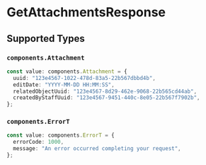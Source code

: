 # GetAttachmentsResponse


## Supported Types

### `components.Attachment`

```typescript
const value: components.Attachment = {
  uuid: "123e4567-1022-478d-83a5-22b567dbbd4b",
  editDate: "YYYY-MM-DD HH:MM:SS",
  relatedObjectUuid: "123e4567-8d29-462e-9068-22b565cd44ab",
  createdByStaffUuid: "123e4567-9451-440c-8e05-22b567f7902b",
};
```

### `components.ErrorT`

```typescript
const value: components.ErrorT = {
  errorCode: 1000,
  message: "An error occurred completing your request",
};
```

